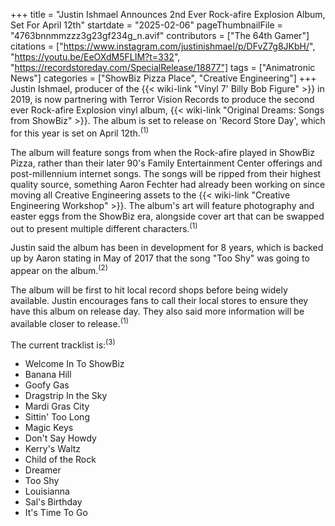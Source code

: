 +++
title = "Justin Ishmael Announces 2nd Ever Rock-afire Explosion Album, Set For April 12th"
startdate = "2025-02-06"
pageThumbnailFile = "4763bnnmmzzz3g23gf234g_n.avif"
contributors = ["The 64th Gamer"]
citations = ["https://www.instagram.com/justinishmael/p/DFvZ7g8JKbH/", "https://youtu.be/EeOXdM5FLIM?t=332", "https://recordstoreday.com/SpecialRelease/18877"]
tags = ["Animatronic News"]
categories = ["ShowBiz Pizza Place", "Creative Engineering"]
+++
Justin Ishmael, producer of the {{< wiki-link "Vinyl 7' Billy Bob Figure" >}} in 2019, is now partnering with Terror Vision Records to produce the second ever Rock-afire Explosion vinyl album, {{< wiki-link "Original Dreams: Songs from ShowBiz" >}}. The album is set to release on 'Record Store Day', which for this year is set on April 12th.<sup>(1)</sup>

The album will feature songs from when the Rock-afire played in ShowBiz Pizza, rather than their later 90's Family Entertainment Center offerings and post-millennium internet songs. The songs will be ripped from their highest quality source, something Aaron Fechter had already been working on since moving all Creative Engineering assets to the {{< wiki-link "Creative Engineering Workshop" >}}. The album's art will feature photography and easter eggs from the ShowBiz era, alongside cover art that can be swapped out to present multiple different characters.<sup>(1)</sup>

Justin said the album has been in development for 8 years, which is backed up by Aaron stating in May of 2017 that the song "Too Shy" was going to appear on the album.<sup>(2)</sup>

The album will be first to hit local record shops before being widely available. Justin encourages fans to call their local stores to ensure they have this album on release day. They also said more information will be available closer to release.<sup>(1)</sup>

The current tracklist is:<sup>(3)</sup>

- Welcome In To ShowBiz
- Banana Hill
- Goofy Gas
- Dragstrip In the Sky
- Mardi Gras City
- Sittin' Too Long
- Magic Keys
- Don't Say Howdy
- Kerry's Waltz
- Child of the Rock
- Dreamer
- Too Shy
- Louisianna
- Sal's Birthday
- It's Time To Go
